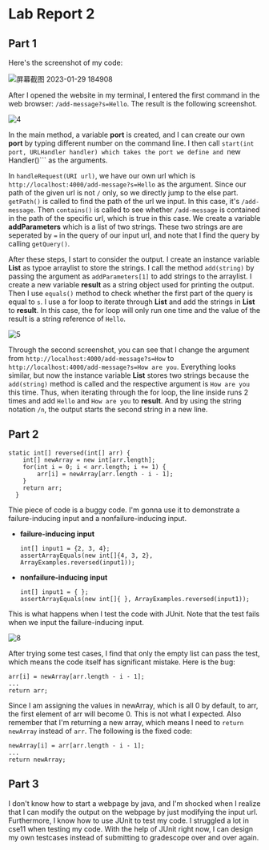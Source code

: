 # Lab Report 2

## Part 1

Here's the screenshot of my code:


![屏幕截图 2023-01-29 184908](https://user-images.githubusercontent.com/122576524/215378830-6a332887-7be0-457f-b70b-61684be95d65.png)


After I opened the website in my terminal, I entered the first command in the web browser: ```/add-message?s=Hello```. The result is the following screenshot.

![4](https://user-images.githubusercontent.com/122576524/215379090-3a5e6a77-4077-407d-a893-9c2516fd9c39.png)

In the main method, a variable **port** is created, and I can create our own **port** by typing different number on the command line. I then call ```start(int port, URLHandler handler) which takes the port we define and ```new Handler()``` as the arguments.

In ```handleRequest(URI url)```, we have our own url which is ```http://localhost:4000/add-message?s=Hello``` as the argument. Since our path of the given url is not ```/``` only, so we directly jump to the else part. ```getPath()``` is called to find the path of the url we input. In this case, it's ```/add-message```. Then ```contains()``` is called to see whether ```/add-message``` is contained in the path of the specific url, which is true in this case. We create a variable **addParameters** which is a list of two strings. These two strings are are seperated by ```=``` in the query of our input url, and note that I find the query by calling ```getQuery()```.

After these steps, I start to consider the output. I create an instance variable **List** as typoe arraylist to store the strings. I call the method ```add(string)``` by passing the argument as ```addParameters[1]``` to add strings to the arraylist. I create a new variable **result** as a string object used for printing the output. Then I use ```equals()``` method to check whether the first part of the query is equal to ```s```. I use a for loop to iterate through **List** and add the strings in **List** to **result**. In this case, the for loop will only run one time and the value of the result is a string reference of ```Hello```.


![5](https://user-images.githubusercontent.com/122576524/215601156-eaf8e428-def9-47aa-ac79-05eb7585a8ab.png)


Through the second screenshot, you can see that I change the argument from ```http://localhost:4000/add-message?s=How``` to ```http://localhost:4000/add-message?s=How are you```. Everything looks similar, but now the instance variable **List** stores two strings because the ```add(string)``` method is called and the respective argument is ```How are you``` this time. Thus, when iterating through the for loop, the line inside runs 2 times and add ```Hello``` and ```How are you``` to **result**. And by using the string notation ```/n```, the output starts the second string in a new line.

## Part 2

```
static int[] reversed(int[] arr) {
    int[] newArray = new int[arr.length];
    for(int i = 0; i < arr.length; i += 1) {
        arr[i] = newArray[arr.length - i - 1];
    }
    return arr;
  }
```

Thie piece of code is a buggy code. I'm gonna use it to demonstrate a failure-inducing input and a nonfailure-inducing input.

* **failure-inducing input**
  ```
  int[] input1 = {2, 3, 4};
  assertArrayEquals(new int[]{4, 3, 2}, ArrayExamples.reversed(input1));
  ```
  
* **nonfailure-inducing input**
  ```
  int[] input1 = { };
  assertArrayEquals(new int[]{ }, ArrayExamples.reversed(input1));
  ```  

This is what happens when I test the code with JUnit. Note that the test fails when we input the failure-inducing input.


![8](https://user-images.githubusercontent.com/122576524/215605790-3872cd36-11a4-48f8-9c09-44d03c00f7cb.png)


After trying some test cases, I find that only the empty list can pass the test, which means the code itself has significant mistake. Here is the bug:
```
arr[i] = newArray[arr.length - i - 1];
...
return arr;
```

Since I am assigning the values in newArray, which is all 0 by default, to arr, the first element of arr will become 0. This is not what I expected. Also remember that I'm returning a new array, which means I need to ```return newArray``` instead of ```arr```. The following is the fixed code:
```
newArray[i] = arr[arr.length - i - 1];
...
return newArray;
```

## Part 3

I don't know how to start a webpage by java, and I'm shocked when I realize that I can modify the output on the webpage by just modifying the input url. Furthermore, I know how to use JUnit to test my code. I struggled a lot in cse11 when testing my code. With the help of JUnit right now, I can design my own testcases instead of submitting to gradescope over and over again.
